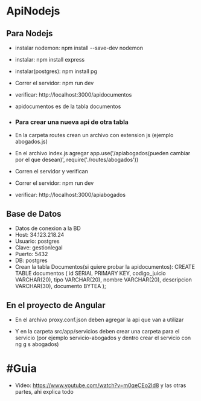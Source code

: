 # ApiNodejs
## Para Nodejs
- instalar nodemon: npm install --save-dev nodemon
- instalar: npm install express
- instalar(postgres): npm install pg
- Correr el servidor: npm run dev
- verificar: http://localhost:3000/apidocumentos
- apidocumentos es de la tabla documentos

- ### Para crear una nueva api de otra tabla

- En la carpeta routes crean un archivo con extension js (ejemplo abogados.js)

- En el archivo index.js agregar app.use('/apiabogados(pueden cambiar por el que desean)', require('./routes/abogados'))

- Corren el servidor y verifican 

- Correr el servidor: npm run dev

- verificar: http://localhost:3000/apiabogados

## Base de Datos
- Datos de conexion a la BD
- Host: 34.123.218.24
- Usuario: postgres
- Clave: gestionlegal
- Puerto: 5432
- DB: postgres
- Crean la tabla Documentos(si quiere probar la apidocumentos):
CREATE TABLE documentos (
  id SERIAL PRIMARY KEY,
  codigo_juicio VARCHAR(20),
  tipo VARCHAR(20),
  nombre VARCHAR(20),
  descripcion VARCHAR(30),
  documento BYTEA
);

## En el proyecto de Angular

- En el archivo proxy.conf.json deben agregar la api que van a utilizar

- Y en la carpeta src/app/servicios deben crear una carpeta para el servicio (por ejemplo servicio-abogados y dentro crear el servicio con ng g s abogados)

# #Guia 

- Video: https://www.youtube.com/watch?v=m0qeCEo2Id8 y las otras partes, ahi explica todo 

